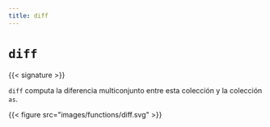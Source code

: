 ```yaml
---
title: diff
---
```


# `diff`

{{< signature >}}

`diff` computa la diferencia multiconjunto entre esta colección y la colección `as`.

{{< figure src="images/functions/diff.svg" >}}
